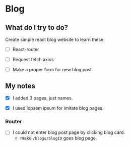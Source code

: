 # Blog

## What do I try to do?

Create simple react blog website to learn these.

- [ ] React-router

- [ ] Request fetch axios 

- [ ] Make a proper form for new blog post.



## My notes

- [x] I added 3 pages, just names.

- [x] I used lopsem ipsum for imitate blog pages.


### Router 

- [ ] I could not enter blog post page by clicking blog card.
    - make `/blogs/blogID` goes blog page.


